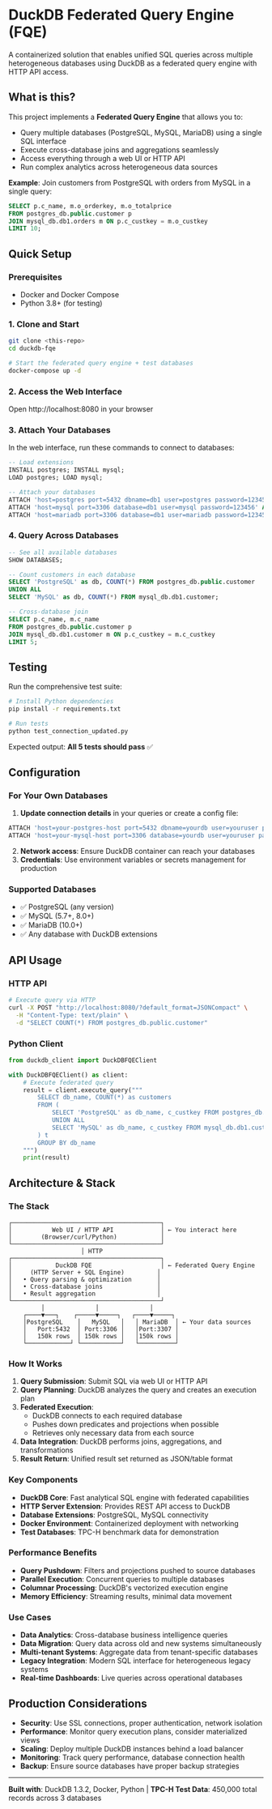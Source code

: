 # DuckDB Federated Query Engine (FQE)

A containerized solution that enables unified SQL queries across multiple heterogeneous databases using DuckDB as a federated query engine with HTTP API access.

## What is this?

This project implements a **Federated Query Engine** that allows you to:
- Query multiple databases (PostgreSQL, MySQL, MariaDB) using a single SQL interface
- Execute cross-database joins and aggregations seamlessly
- Access everything through a web UI or HTTP API
- Run complex analytics across heterogeneous data sources

**Example**: Join customers from PostgreSQL with orders from MySQL in a single query:
```sql
SELECT p.c_name, m.o_orderkey, m.o_totalprice
FROM postgres_db.public.customer p
JOIN mysql_db.db1.orders m ON p.c_custkey = m.o_custkey
LIMIT 10;
```

## Quick Setup

### Prerequisites
- Docker and Docker Compose
- Python 3.8+ (for testing)

### 1. Clone and Start
```bash
git clone <this-repo>
cd duckdb-fqe

# Start the federated query engine + test databases
docker-compose up -d
```

### 2. Access the Web Interface
Open http://localhost:8080 in your browser

### 3. Attach Your Databases
In the web interface, run these commands to connect to databases:
```sql
-- Load extensions
INSTALL postgres; INSTALL mysql;
LOAD postgres; LOAD mysql;

-- Attach your databases
ATTACH 'host=postgres port=5432 dbname=db1 user=postgres password=123456' AS postgres_db (TYPE postgres);
ATTACH 'host=mysql port=3306 database=db1 user=mysql password=123456' AS mysql_db (TYPE mysql);
ATTACH 'host=mariadb port=3306 database=db1 user=mariadb password=123456' AS mariadb_db (TYPE mysql);
```

### 4. Query Across Databases
```sql
-- See all available databases
SHOW DATABASES;

-- Count customers in each database
SELECT 'PostgreSQL' as db, COUNT(*) FROM postgres_db.public.customer
UNION ALL
SELECT 'MySQL' as db, COUNT(*) FROM mysql_db.db1.customer;

-- Cross-database join
SELECT p.c_name, m.c_name
FROM postgres_db.public.customer p
JOIN mysql_db.db1.customer m ON p.c_custkey = m.c_custkey
LIMIT 5;
```

## Testing

Run the comprehensive test suite:
```bash
# Install Python dependencies
pip install -r requirements.txt

# Run tests
python test_connection_updated.py
```

Expected output: **All 5 tests should pass** ✅

## Configuration

### For Your Own Databases

1. **Update connection details** in your queries or create a config file:
```sql
ATTACH 'host=your-postgres-host port=5432 dbname=yourdb user=youruser password=yourpass' AS your_postgres (TYPE postgres);
ATTACH 'host=your-mysql-host port=3306 database=yourdb user=youruser password=yourpass' AS your_mysql (TYPE mysql);
```

2. **Network access**: Ensure DuckDB container can reach your databases
3. **Credentials**: Use environment variables or secrets management for production

### Supported Databases
- ✅ PostgreSQL (any version)
- ✅ MySQL (5.7+, 8.0+)
- ✅ MariaDB (10.0+)
- ✅ Any database with DuckDB extensions

## API Usage

### HTTP API
```bash
# Execute query via HTTP
curl -X POST "http://localhost:8080/?default_format=JSONCompact" \
  -H "Content-Type: text/plain" \
  -d "SELECT COUNT(*) FROM postgres_db.public.customer"
```

### Python Client
```python
from duckdb_client import DuckDBFQEClient

with DuckDBFQEClient() as client:
    # Execute federated query
    result = client.execute_query("""
        SELECT db_name, COUNT(*) as customers
        FROM (
            SELECT 'PostgreSQL' as db_name, c_custkey FROM postgres_db.public.customer
            UNION ALL
            SELECT 'MySQL' as db_name, c_custkey FROM mysql_db.db1.customer
        ) t
        GROUP BY db_name
    """)
    print(result)
```

## Architecture & Stack

### The Stack
```
┌─────────────────────────────────────────┐
│           Web UI / HTTP API             │ ← You interact here
│        (Browser/curl/Python)            │
└─────────────────────────────────────────┘
                    │ HTTP
┌─────────────────────────────────────────┐
│            DuckDB FQE                   │ ← Federated Query Engine
│     (HTTP Server + SQL Engine)         │
│   • Query parsing & optimization       │
│   • Cross-database joins               │
│   • Result aggregation                 │
└─────────────────────────────────────────┘
         │              │              │
    ┌────▼───┐    ┌─────▼─────┐   ┌────▼─────┐
    │PostgreSQL    │   MySQL   │   │ MariaDB  │ ← Your data sources
    │   Port:5432  │ Port:3306 │   │Port:3307 │
    │   150k rows  │ 150k rows │   │150k rows │
    └────────────┘ └───────────┘   └──────────┘
```

### How It Works

1. **Query Submission**: Submit SQL via web UI or HTTP API
2. **Query Planning**: DuckDB analyzes the query and creates an execution plan
3. **Federated Execution**:
   - DuckDB connects to each required database
   - Pushes down predicates and projections when possible
   - Retrieves only necessary data from each source
4. **Data Integration**: DuckDB performs joins, aggregations, and transformations
5. **Result Return**: Unified result set returned as JSON/table format

### Key Components

- **DuckDB Core**: Fast analytical SQL engine with federated capabilities
- **HTTP Server Extension**: Provides REST API access to DuckDB
- **Database Extensions**: PostgreSQL, MySQL connectivity
- **Docker Environment**: Containerized deployment with networking
- **Test Databases**: TPC-H benchmark data for demonstration

### Performance Benefits

- **Query Pushdown**: Filters and projections pushed to source databases
- **Parallel Execution**: Concurrent queries to multiple databases
- **Columnar Processing**: DuckDB's vectorized execution engine
- **Memory Efficiency**: Streaming results, minimal data movement

### Use Cases

- **Data Analytics**: Cross-database business intelligence queries
- **Data Migration**: Query data across old and new systems simultaneously
- **Multi-tenant Systems**: Aggregate data from tenant-specific databases
- **Legacy Integration**: Modern SQL interface for heterogeneous legacy systems
- **Real-time Dashboards**: Live queries across operational databases

## Production Considerations

- **Security**: Use SSL connections, proper authentication, network isolation
- **Performance**: Monitor query execution plans, consider materialized views
- **Scaling**: Deploy multiple DuckDB instances behind a load balancer
- **Monitoring**: Track query performance, database connection health
- **Backup**: Ensure source databases have proper backup strategies

---

**Built with**: DuckDB 1.3.2, Docker, Python | **TPC-H Test Data**: 450,000 total records across 3 databases
